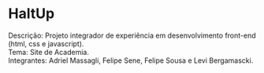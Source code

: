 # HaltUp

Descrição: Projeto integrador de experiência em desenvolvimento front-end (html, css e javascript).<br>
Tema: Site de Academia.<br>
Integrantes: Adriel Massagli, Felipe Sene, Felipe Sousa e Levi Bergamascki.
